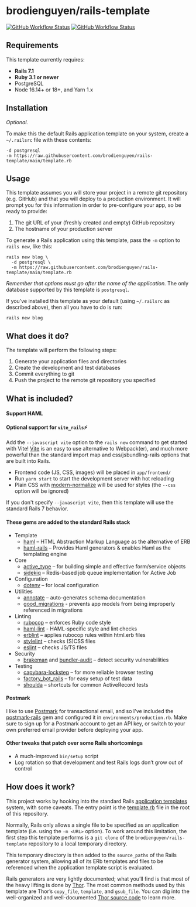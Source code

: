 # brodienguyen/rails-template

[![GitHub Workflow Status](https://img.shields.io/github/actions/workflow/status/brodienguyen/rails-template/ci.yml)](https://github.com/brodienguyen/rails-template/actions/workflows/ci.yml)
[![GitHub Workflow Status](https://img.shields.io/github/actions/workflow/status/brodienguyen/rails-template/ci-vite.yml?label=vite+build)](https://github.com/brodienguyen/rails-template/actions/workflows/ci-vite.yml)


## Requirements

This template currently requires:

* **Rails 7.1**
* **Ruby 3.1 or newer**
* PostgreSQL
* Node 16.14+ or 18+, and Yarn 1.x

## Installation

*Optional.*

To make this the default Rails application template on your system, create a `~/.railsrc` file with these contents:

```
-d postgresql
-m https://raw.githubusercontent.com/brodienguyen/rails-template/main/template.rb
```

## Usage

This template assumes you will store your project in a remote git repository (e.g. GitHub) and that you will deploy to a production environment. It will prompt you for this information in order to pre-configure your app, so be ready to provide:

1. The git URL of your (freshly created and empty) GitHub repository
2. The hostname of your production server

To generate a Rails application using this template, pass the `-m` option to `rails new`, like this:

```
rails new blog \
  -d postgresql \
  -m https://raw.githubusercontent.com/brodienguyen/rails-template/main/template.rb
```

*Remember that options must go after the name of the application.* The only database supported by this template is `postgresql`.

If you’ve installed this template as your default (using `~/.railsrc` as described above), then all you have to do is run:

```
rails new blog
```

## What does it do?

The template will perform the following steps:

1. Generate your application files and directories
2. Create the development and test databases
3. Commit everything to git
4. Push the project to the remote git repository you specified

## What is included?

#### Support HAML

#### Optional support for `vite_rails`⚡️

Add the `--javascript vite` option to the `rails new` command to get started with Vite! [Vite][vite] is an easy to use alternative to Webpack(er), and much more powerful than the standard import map and css/jsbundling-rails options that are built into Rails.

- Frontend code (JS, CSS, images) will be placed in `app/frontend/`
- Run `yarn start` to start the development server with hot reloading
- Plain CSS with [modern-normalize](https://github.com/sindresorhus/modern-normalize) will be used for styles (the `--css` option will be ignored)

If you don't specify `--javascript vite`, then this template will use the standard Rails 7 behavior.

#### These gems are added to the standard Rails stack

* Template
  * [haml][] – HTML Abstraction Markup Language as the alternative of ERB
  * [haml-rails][] – Provides Haml generators & enables Haml as the templating engine
* Core
  * [active_type][] – for building simple and effective form/service objects
  * [sidekiq][] – Redis-based job queue implementation for Active Job
* Configuration
  * [dotenv][] – for local configuration
* Utilities
  * [annotate][] – auto-generates schema documentation
  * [good_migrations][] - prevents app models from being improperly referenced in migrations
* Linting
  * [rubocop][] – enforces Ruby code style
  * [haml-lint][] - HAML-specific style and lint checks
  * [erblint][] – applies rubocop rules within html.erb files
  * [stylelint][] – checks (S)CSS files
  * [eslint][] – checks JS/TS files
* Security
  * [brakeman][] and [bundler-audit][] – detect security vulnerabilities
* Testing
  * [capybara-lockstep][] – for more reliable browser testing
  * [factory_bot_rails][] – for easy setup of test data
  * [shoulda][] – shortcuts for common ActiveRecord tests

#### Postmark

I like to use [Postmark][] for transactional email, and so I've included the [postmark-rails][] gem and configured it in `environments/production.rb`. Make sure to sign up for a Postmark account to get an API key, or switch to your own preferred email provider before deploying your app.

#### Other tweaks that patch over some Rails shortcomings

* A much-improved `bin/setup` script
* Log rotation so that development and test Rails logs don’t grow out of control

## How does it work?

This project works by hooking into the standard Rails [application templates][] system, with some caveats. The entry point is the [template.rb][] file in the root of this repository.

Normally, Rails only allows a single file to be specified as an application template (i.e. using the `-m <URL>` option). To work around this limitation, the first step this template performs is a `git clone` of the `brodienguyen/rails-template` repository to a local temporary directory.

This temporary directory is then added to the `source_paths` of the Rails generator system, allowing all of its ERb templates and files to be referenced when the application template script is evaluated.

Rails generators are very lightly documented; what you’ll find is that most of the heavy lifting is done by [Thor][]. The most common methods used by this template are Thor’s `copy_file`, `template`, and `gsub_file`. You can dig into the well-organized and well-documented [Thor source code][thor] to learn more.

[active_type]:https://github.com/makandra/active_type
[awesome_print]:https://github.com/awesome-print/awesome_print
[sidekiq]:http://sidekiq.org
[dotenv]:https://github.com/bkeepers/dotenv
[annotate]:https://github.com/ctran/annotate_models
[rubocop]:https://github.com/bbatsov/rubocop
[erblint]:https://github.com/Shopify/erb-lint
[factory_bot_rails]:https://github.com/thoughtbot/factory_bot_rails
[haml]:https://github.com/haml/haml
[haml-lint]:https://github.com/sds/haml-lint
[haml-rails]:https://github.com/haml/haml-rails
[Postmark]:http://postmarkapp.com
[postmark-rails]:http://www.rubydoc.info/gems/postmark-rails/0.12.0
[brakeman]:https://github.com/presidentbeef/brakeman
[bundler-audit]:https://github.com/rubysec/bundler-audit
[shoulda]:https://github.com/thoughtbot/shoulda
[application templates]:http://guides.rubyonrails.org/generators.html#application-templates
[template.rb]: template.rb
[thor]: https://github.com/rails/thor
[vite]: https://vite-ruby.netlify.app
[good_migrations]: https://github.com/testdouble/good-migrations
[capybara-lockstep]: https://github.com/makandra/capybara-lockstep
[eslint]: https://eslint.org
[stylelint]: https://stylelint.io
